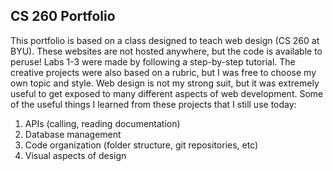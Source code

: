 ## CS 260 Portfolio

This portfolio is based on a class designed to teach web design (CS 260 at BYU). These websites are not hosted anywhere, but the code is available to peruse! Labs 1-3 were made by following a step-by-step tutorial. The creative projects were also based on a rubric, but I was free to choose my own topic and style. Web design is not my strong suit, but it was extremely useful to get exposed to many different aspects of web development. Some of the useful things I learned from these projects that I still use today:

1. APIs (calling, reading documentation)
2. Database management
3. Code organization (folder structure, git repositories, etc)
4. Visual aspects of design
